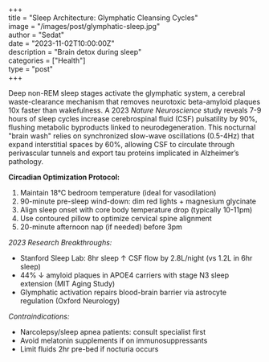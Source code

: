 +++  
title = "Sleep Architecture: Glymphatic Cleansing Cycles"  
image = "/images/post/glymphatic-sleep.jpg"  
author = "Sedat"  
date = "2023-11-02T10:00:00Z"  
description = "Brain detox during sleep"  
categories = ["Health"]  
type = "post"  
+++  

Deep non-REM sleep stages activate the glymphatic system, a cerebral waste-clearance mechanism that removes neurotoxic beta-amyloid plaques 10x faster than wakefulness. A 2023 *Nature Neuroscience* study reveals 7-9 hours of sleep cycles increase cerebrospinal fluid (CSF) pulsatility by 90%, flushing metabolic byproducts linked to neurodegeneration. This nocturnal "brain wash" relies on synchronized slow-wave oscillations (0.5-4Hz) that expand interstitial spaces by 60%, allowing CSF to circulate through perivascular tunnels and export tau proteins implicated in Alzheimer’s pathology.  

**Circadian Optimization Protocol:**  
1. Maintain 18°C bedroom temperature (ideal for vasodilation)  
2. 90-minute pre-sleep wind-down: dim red lights + magnesium glycinate  
3. Align sleep onset with core body temperature drop (typically 10-11pm)  
4. Use contoured pillow to optimize cervical spine alignment  
5. 20-minute afternoon nap (if needed) before 3pm  

*2023 Research Breakthroughs:*  
- Stanford Sleep Lab: 8hr sleep ↑ CSF flow by 2.8L/night (vs 1.2L in 6hr sleep)  
- 44% ↓ amyloid plaques in APOE4 carriers with stage N3 sleep extension (MIT Aging Study)  
- Glymphatic activation repairs blood-brain barrier via astrocyte regulation (Oxford Neurology)  

*Contraindications:*  
- Narcolepsy/sleep apnea patients: consult specialist first  
- Avoid melatonin supplements if on immunosuppressants  
- Limit fluids 2hr pre-bed if nocturia occurs  
